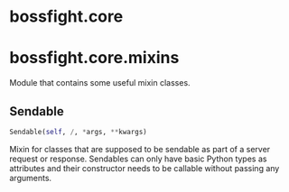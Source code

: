 <h1 id="bossfight.core">bossfight.core</h1>


<h1 id="bossfight.core.mixins">bossfight.core.mixins</h1>


Module that contains some useful mixin classes.

<h2 id="bossfight.core.mixins.Sendable">Sendable</h2>

```python
Sendable(self, /, *args, **kwargs)
```

Mixin for classes that are supposed to be sendable as part of a server request or response.
Sendables can only have basic Python types as attributes and their constructor needs
to be callable without passing any arguments.

